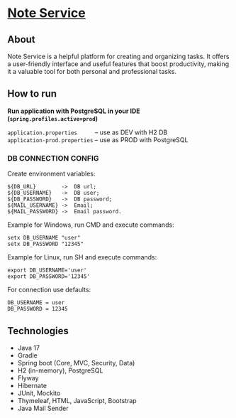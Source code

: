 # [Note Service](https://notes.soon.it)
## **About**
Note Service is a helpful platform for creating and organizing tasks. It offers a user-friendly interface and useful features that boost productivity, making it a valuable tool for both personal and professional tasks.

## **How to run**
**Run application with PostgreSQL in your IDE (```spring.profiles.active=prod```)**

```application.properties     ```  –  use as DEV with H2 DB </br>
```application-prod.properties```  –  use as PROD with PostgreSQL

### DB CONNECTION CONFIG
Create environment variables:
```
${DB_URL}        ->  DB url;
${DB_USERNAME}   ->  DB user;
${DB_PASSWORD}   ->  DB password;
${MAIL_USERNAME} ->  Email;
${MAIL_PASSWORD} ->  Email password.
```
Example for Windows, run  CMD and execute commands:
```
setx DB_USERNAME "user"
setx DB_PASSWORD "12345"
```
Example for Linux, run  SH and execute commands:
```
export DB_USERNAME='user'
export DB_PASSWORD='12345'
```
For connection use defaults:
```
DB_USERNAME = user
DB_PASSWORD = 12345
```
## **Technologies**
- Java 17
- Gradle
- Spring boot (Core, MVC, Security, Data)
- H2 (in-memory), PostgreSQL
- Flyway
- Hibernate 
- JUnit, Mockito
- Thymeleaf, HTML, JavaScript, Bootstrap
- Java Mail Sender
